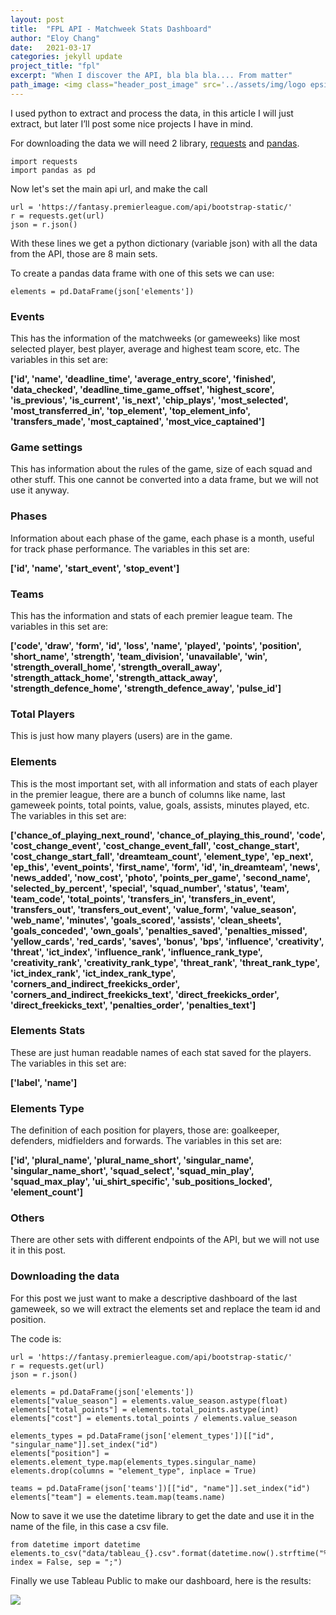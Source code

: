 ```yaml
---
layout: post
title:  "FPL API - Matchweek Stats Dashboard"
author: "Eloy Chang"
date:   2021-03-17
categories: jekyll update
project_title: "fpl"
excerpt: "When I discover the API, bla bla bla.... From matter"
path_image: <img class="header_post_image" src='../assets/img/logo epsilon resp.jpg' alt="" />
---
```


I used python to extract and process the data, in this article I will just extract, but later I’ll post some nice projects I have in mind.

For downloading the data we will need 2 library, [requests](https://pypi.org/project/requests/) and [pandas](https://pandas.pydata.org/).

```
import requests
import pandas as pd
```

Now let's set the main api url, and make the call

```
url = 'https://fantasy.premierleague.com/api/bootstrap-static/'
r = requests.get(url)
json = r.json()
```

With these lines we get a python dictionary (variable json) with all the data from the API, those are 8 main sets.

To create a pandas data frame with one of this sets we can use:

```
elements = pd.DataFrame(json['elements'])
```

### Events

This has the information of the matchweeks (or gameweeks) like most selected player, best player, average and highest team score, etc. The variables in this set are:

**['id', 'name', 'deadline_time', 'average_entry_score', 'finished',  'data_checked', 'deadline_time_game_offset', 'highest_score', 'is_previous',  'is_current', 'is_next', 'chip_plays', 'most_selected', 'most_transferred_in', 'top_element', 'top_element_info', 'transfers_made', 'most_captained', 'most_vice_captained']**

### Game settings

This has information about the rules of the game, size of each squad and other stuff. This one cannot be converted into a data frame, but we will not use it anyway.

### Phases

Information about each phase of the game, each phase is a month, useful for track phase performance. The variables in this set are:

**['id', 'name', 'start_event', 'stop_event']**

### Teams

This has the information and stats of each premier league team. The variables in this set are:

**['code', 'draw', 'form', 'id', 'loss', 'name', 'played', 'points', 'position', 'short_name', 'strength', 'team_division', 'unavailable', 'win', 'strength_overall_home', 'strength_overall_away', 'strength_attack_home', 'strength_attack_away', 'strength_defence_home', 'strength_defence_away', 'pulse_id']**

### Total Players

This is just how many players (users) are in the game.

### Elements

This is the most important set, with all information and stats of each player in the premier league, there are a bunch of columns like name, last gameweek points, total points, value, goals, assists, minutes played, etc.  The variables in this set are:

**['chance_of_playing_next_round', 'chance_of_playing_this_round', 'code', 'cost_change_event', 'cost_change_event_fall', 'cost_change_start',  'cost_change_start_fall', 'dreamteam_count', 'element_type', 'ep_next', 'ep_this', 'event_points', 'first_name', 'form', 'id', 'in_dreamteam', 'news', 'news_added', 'now_cost', 'photo', 'points_per_game', 'second_name', 'selected_by_percent', 'special', 'squad_number', 'status', 'team', 'team_code', 'total_points', 'transfers_in', 'transfers_in_event', 'transfers_out', 'transfers_out_event', 'value_form', 'value_season', 'web_name', 'minutes', 'goals_scored', 'assists', 'clean_sheets', 'goals_conceded', 'own_goals', 'penalties_saved', 'penalties_missed', 'yellow_cards', 'red_cards', 'saves', 'bonus', 'bps', 'influence', 'creativity', 'threat', 'ict_index', 'influence_rank', 'influence_rank_type', 'creativity_rank', 'creativity_rank_type', 'threat_rank', 'threat_rank_type', 'ict_index_rank', 'ict_index_rank_type', 'corners_and_indirect_freekicks_order', 'corners_and_indirect_freekicks_text', 'direct_freekicks_order', 'direct_freekicks_text', 'penalties_order', 'penalties_text']**

### Elements Stats

These are just human readable names of each stat saved for the players. The variables in this set are:

**['label', 'name']**

### Elements Type

The definition of each position for players, those are: goalkeeper, defenders, midfielders and forwards. The variables in this set are:

**['id', 'plural_name', 'plural_name_short', 'singular_name', 'singular_name_short', 'squad_select', 'squad_min_play', 'squad_max_play', 'ui_shirt_specific', 'sub_positions_locked', 'element_count']**

### Others

There are other sets with different endpoints of the API, but we will not use it in this post.

### Downloading the data

For this post we just want to make a descriptive dashboard of the last gameweek, so we will extract the elements set and replace the team id and position.

The code is:

```
url = 'https://fantasy.premierleague.com/api/bootstrap-static/'
r = requests.get(url)
json = r.json()

elements = pd.DataFrame(json['elements'])
elements["value_season"] = elements.value_season.astype(float)
elements["total_points"] = elements.total_points.astype(int)
elements["cost"] = elements.total_points / elements.value_season

elements_types = pd.DataFrame(json['element_types'])[["id", "singular_name"]].set_index("id")
elements["position"] = elements.element_type.map(elements_types.singular_name)
elements.drop(columns = "element_type", inplace = True)

teams = pd.DataFrame(json['teams'])[["id", "name"]].set_index("id")
elements["team"] = elements.team.map(teams.name)
```

Now to save it we use the datetime library to get the date and use it in the name of the file, in this case a csv file.

```
from datetime import datetime
elements.to_csv("data/tableau_{}.csv".format(datetime.now().strftime("%Y%m%d")), index = False, sep = ";")
```

Finally we use Tableau Public to make our dashboard, here is the results:

<body>
<div class='tableauPlaceholder' id='viz1616257006579' style='position: relative'><noscript><a href='https:&#47;&#47;bit.ly&#47;3liI6YB'><img alt=' ' src='https:&#47;&#47;public.tableau.com&#47;static&#47;images&#47;Fa&#47;FantasyPremierLeague_16157556653850&#47;MatchweekStats&#47;1_rss.png' style='border: none' /></a></noscript><object class='tableauViz'  style='display:none;'><param name='host_url' value='https%3A%2F%2Fpublic.tableau.com%2F' /> <param name='embed_code_version' value='3' /> <param name='site_root' value='' /><param name='name' value='FantasyPremierLeague_16157556653850&#47;MatchweekStats' /><param name='tabs' value='no' /><param name='toolbar' value='yes' /><param name='static_image' value='https:&#47;&#47;public.tableau.com&#47;static&#47;images&#47;Fa&#47;FantasyPremierLeague_16157556653850&#47;MatchweekStats&#47;1.png' /> <param name='animate_transition' value='yes' /><param name='display_static_image' value='yes' /><param name='display_spinner' value='yes' /><param name='display_overlay' value='yes' /><param name='display_count' value='yes' /><param name='language' value='es' /></object></div>                <script type='text/javascript'>                    var divElement = document.getElementById('viz1616257006579');                    var vizElement = divElement.getElementsByTagName('object')[0];                    if ( divElement.offsetWidth > 800 ) { vizElement.style.width='1024px';vizElement.style.height='795px';} else if ( divElement.offsetWidth > 500 ) { vizElement.style.width='1024px';vizElement.style.height='795px';} else { vizElement.style.width='100%';vizElement.style.height='2177px';}                     var scriptElement = document.createElement('script');                    scriptElement.src = 'https://public.tableau.com/javascripts/api/viz_v1.js';                    vizElement.parentNode.insertBefore(scriptElement, vizElement);                </script>
</body>

<!-- Core theme CSS (includes Bootstrap)-->
<link href="{{ 'css/fpl_masthead.css' | relative_url }}" rel="stylesheet" />
